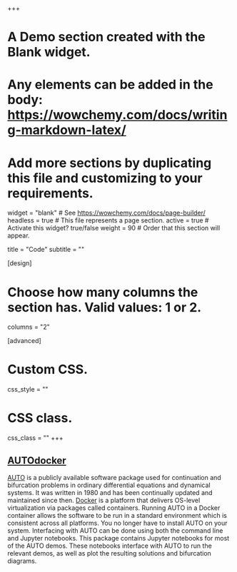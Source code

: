 +++
# A Demo section created with the Blank widget.
# Any elements can be added in the body: https://wowchemy.com/docs/writing-markdown-latex/
# Add more sections by duplicating this file and customizing to your requirements.

widget = "blank"  # See https://wowchemy.com/docs/page-builder/
headless = true  # This file represents a page section.
active = true  # Activate this widget? true/false
weight = 90  # Order that this section will appear.

title = "Code"
subtitle = ""

[design]
  # Choose how many columns the section has. Valid values: 1 or 2.
  columns = "2"

[advanced]
  # Custom CSS. 
  css_style = ""
 
  # CSS class.
  css_class = ""
+++

## [AUTOdocker](https://github.com/rhparker/AUTOdocker)

[AUTO](https://github.com/auto-07p) is a publicly available software package used for continuation and bifurcation problems in ordinary differential equations and dynamical systems. It was written in 1980 and has been continually updated and maintained since then. [Docker](https://www.docker.com) is a platform that delivers OS-level virtualization via packages called containers. Running AUTO in a Docker container allows the software to be run in a standard environment which is consistent across all platforms. You no longer have to install AUTO on your system. Interfacing with AUTO can be done using both the command line and Jupyter notebooks. This package contains Jupyter notebooks for most of the AUTO demos. These notebooks interface with AUTO to run the relevant demos, as well as plot the resulting solutions and bifurcation diagrams.
